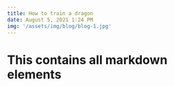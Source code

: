 ```yaml
---
title: How to train a dragon
date: August 5, 2021 1:24 PM
img: '/assets/img/blog/blog-1.jpg'
---
```


# This contains all markdown elements
